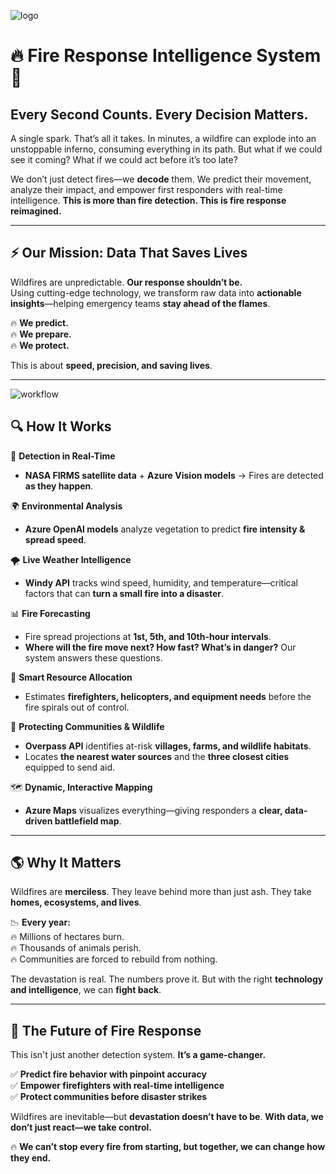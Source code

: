 ![logo](https://github.com/user-attachments/assets/48038e04-a50d-4d45-8e12-fe62ebcca66b)

# 🔥 Fire Response Intelligence System 🚨  

## Every Second Counts. Every Decision Matters.  

A single spark. That’s all it takes. In minutes, a wildfire can explode into an unstoppable inferno, consuming everything in its path. But what if we could see it coming? What if we could act before it’s too late?  

We don’t just detect fires—we **decode** them. We predict their movement, analyze their impact, and empower first responders with real-time intelligence. **This is more than fire detection. This is fire response reimagined.**  

---

## ⚡ Our Mission: Data That Saves Lives  

Wildfires are unpredictable. **Our response shouldn’t be.**  
Using cutting-edge technology, we transform raw data into **actionable insights**—helping emergency teams **stay ahead of the flames**.  

🔥 **We predict.**  
🔥 **We prepare.**  
🔥 **We protect.**  

This is about **speed, precision, and saving lives**.  

---
![workflow](https://github.com/user-attachments/assets/02ff0a24-ac08-4943-84c2-a47492bae8b1)

## 🔍 How It Works  

🚀 **Detection in Real-Time**  
- **NASA FIRMS satellite data** + **Azure Vision models** → Fires are detected **as they happen**.  

🌍 **Environmental Analysis**  
- **Azure OpenAI models** analyze vegetation to predict **fire intensity & spread speed**.  

🌪 **Live Weather Intelligence**  
- **Windy API** tracks wind speed, humidity, and temperature—critical factors that can **turn a small fire into a disaster**.  

📊 **Fire Forecasting**  
- Fire spread projections at **1st, 5th, and 10th-hour intervals**.  
- **Where will the fire move next? How fast? What’s in danger?** Our system answers these questions.  

🚒 **Smart Resource Allocation**  
- Estimates **firefighters, helicopters, and equipment needs** before the fire spirals out of control.  

🏡 **Protecting Communities & Wildlife**  
- **Overpass API** identifies at-risk **villages, farms, and wildlife habitats**.  
- Locates **the nearest water sources** and the **three closest cities** equipped to send aid.  

🗺 **Dynamic, Interactive Mapping**  
- **Azure Maps** visualizes everything—giving responders a **clear, data-driven battlefield map**.  

---

## 🌎 Why It Matters  

Wildfires are **merciless**. They leave behind more than just ash. They take **homes, ecosystems, and lives**.  

📉 **Every year:**  
🔥 Millions of hectares burn.  
🔥 Thousands of animals perish.  
🔥 Communities are forced to rebuild from nothing.  

The devastation is real. The numbers prove it. But with the right **technology and intelligence**, we can **fight back**.  

---

## 🚀 The Future of Fire Response  

This isn't just another detection system. **It’s a game-changer.**  

✅ **Predict fire behavior with pinpoint accuracy**  
✅ **Empower firefighters with real-time intelligence**  
✅ **Protect communities before disaster strikes**  

Wildfires are inevitable—but **devastation doesn’t have to be**. **With data, we don’t just react—we take control.**  

🔥 **We can’t stop every fire from starting, but together, we can change how they end.**  
